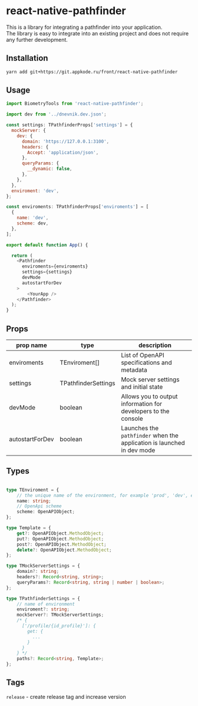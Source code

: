 # react-native-pathfinder

This is a library for integrating a pathfinder into your application.  
The library is easy to integrate into an existing project and does not require any further development.
## Installation

```sh
yarn add git+https://git.appkode.ru/front/react-native-pathfinder
```

## Usage

```js
import BiometryTools from 'react-native-pathfinder';

import dev from '../dnevnik.dev.json';

const settings: TPathfinderProps['settings'] = {
  mockServer: {
    dev: {
      domain: 'https://127.0.0.1:3100',
      headers: {
        Accept: 'application/json',
      },
      queryParams: {
        __dynamic: false,
      },
    },
  },
  enviroment: 'dev',
};

const enviroments: TPathfinderProps['enviroments'] = [
  {
    name: 'dev',
    scheme: dev,
  },
];

export default function App() {

  return (
    <Pathfinder
      enviroments={enviroments}
      settings={settings}
      devMode
      autostartForDev
    >
    	<YourApp />
    </Pathfinder>
  );
}

```

## Props

| prop name       | type                | description                                                            |
| --------------- | ------------------- | ---------------------------------------------------------------------- |
| enviroments     | TEnviroment[]       | List of OpenAPI specifications and metadata                            |
| settings        | TPathfinderSettings | Mock server settings and initial state                                 |
| devMode         | boolean             | Allows you to output information for developers to the console         |
| autostartForDev | boolean             | Launches the `pathfinder` when the application is launched in dev mode |


## Types

```ts

type TEnviroment = {
    // the unique name of the environment, for example 'prod', 'dev', etc...
    name: string;
    // OpenApi scheme
    scheme: OpenAPIObject;
};

type Template = {
    get?: OpenAPIObject.MethodObject;
    put?: OpenAPIObject.MethodObject;
    post?: OpenAPIObject.MethodObject;
    delete?: OpenAPIObject.MethodObject;
};

type TMockServerSettings = {
    domain?: string;
    headers?: Record<string, string>;
    queryParams?: Record<string, string | number | boolean>;
};

type TPathfinderSettings = {
    // name of environment
    enviroment?: string;
    mockServer?: TMockServerSettings;
    /* {
      ['/profile/{id_profile}']: {
        get: {
          ...
        }
      }
    } */
    paths?: Record<string, Template>;
};

```

## Tags

`release` - create release tag and increase version


